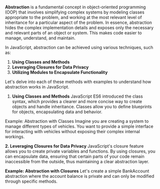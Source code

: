 **Abstraction** is a fundamental concept in object-oriented programming (OOP) that involves simplifying complex systems by modeling classes appropriate to the problem, and working at the most relevant level of inheritance for a particular aspect of the problem. In essence, abstraction hides the complex implementation details and exposes only the necessary and relevant parts of an object or system. This makes code easier to manage, understand, and maintain.

In JavaScript, abstraction can be achieved using various techniques, such as:

1) **Using Classes and Methods**
2) **Leveraging Closures for Data Privacy**
3) **Utilizing Modules to Encapsulate Functionality**


Let's delve into each of these methods with examples to understand how abstraction works in JavaScript.

1. **Using Classes and Methods**
JavaScript ES6 introduced the class syntax, which provides a clearer and more concise way to create objects and handle inheritance. Classes allow you to define blueprints for objects, encapsulating data and behavior.

Example: Abstraction with Classes
Imagine you are creating a system to manage different types of vehicles. You want to provide a simple interface for interacting with vehicles without exposing their complex internal workings.



**2. Leveraging Closures for Data Privacy**
JavaScript's closure feature allows you to create private variables and functions. By using closures, you can encapsulate data, ensuring that certain parts of your code remain inaccessible from the outside, thus maintaining a clear abstraction layer.

**Example: Abstraction with Closures**
Let's create a simple BankAccount abstraction where the account balance is private and can only be modified through specific methods.